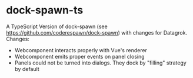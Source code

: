 # dock-spawn-ts

A TypeScript Version of dock-spawn (see https://github.com/coderespawn/dock-spawn) with changes for Datagrok.
Changes:

- Webcomponent interacts properly with Vue's renderer
- Webcomponent emits proper events on panel closing
- Panels could not be turned into dialogs. They dock by "filling" strategy by default
